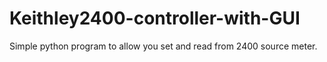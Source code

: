 # Keithley2400-controller-with-GUI
Simple python program to allow you set and read from 2400 source meter.
